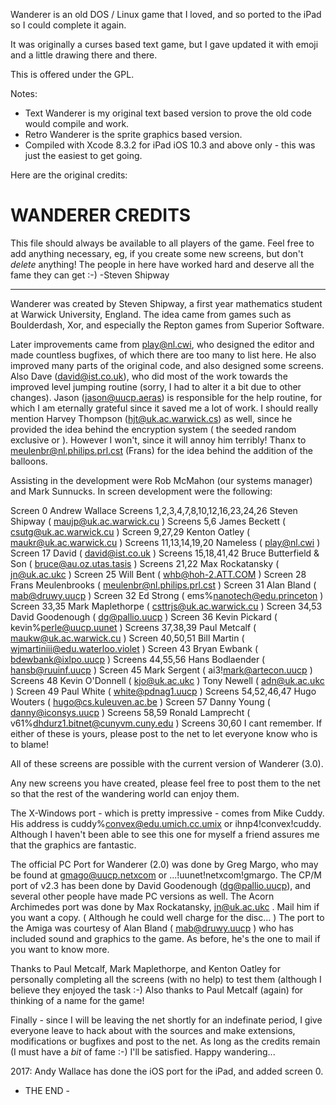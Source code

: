 Wanderer is an old DOS / Linux game that I loved, and so ported to the iPad so 
I could complete it again.

It was originally a curses based text game, but I gave updated it with emoji and
a little drawing there and there.

This is offered under the GPL.

Notes:
* Text Wanderer is my original text based version to prove the old code would compile and work.
* Retro Wanderer is the sprite graphics based version.
* Compiled with Xcode 8.3.2 for iPad iOS 10.3 and above only - this was just the easiest to get going.


Here are the original credits:


WANDERER CREDITS
================

This file should always be available to all players of the game. Feel free to
add anything necessary, eg, if you create some new screens, but don't *delete*
anything! The people in here have worked hard and deserve all the fame they
can get :-)
-Steven Shipway

-----------------------------------------------------------------------------

Wanderer was created by Steven Shipway, a first year mathematics
student at Warwick University, England.  The idea came from games such as
Boulderdash, Xor, and especially the Repton games from Superior Software.

Later improvements came from play@nl.cwi, who designed the editor
and made countless bugfixes, of which there are too many to list here. He
also improved many parts of the original code, and also designed some
screens. Also Dave (david@ist.co.uk), who did most of the work towards the
improved level jumping routine (sorry, I had to alter it a bit due to other
changes). Jason (jason@uucp.aeras) is responsible for the help routine, for
which I am eternally grateful since it saved me a lot of work.
I should really mention Harvey Thompson (hjt@uk.ac.warwick.cs) as
well, since he provided the idea behind the encryption system ( the seeded
random exclusive or ). However I won't, since it will annoy him terribly!
Thanx to meulenbr@nl.philips.prl.cst (Frans) for the idea behind the
addition of the balloons.

Assisting in the development were Rob McMahon (our systems manager)
and Mark Sunnucks. In screen development were the following:

Screen  0       Andrew Wallace
Screens 1,2,3,4,7,8,10,12,16,23,24,26
Steven Shipway          ( maujp@uk.ac.warwick.cu      )
Screens 5,6     James Beckett           ( csutg@uk.ac.warwick.cu      )
Screen  9,27,29 Kenton Oatley           ( maukr@uk.ac.warwick.cu      )
Screens 11,13,14,19,20
Nameless                ( play@nl.cwi                 )
Screen  17      David                   ( david@ist.co.uk             )
Screens 15,18,41,42
Bruce Butterfield & Son ( bruce@au.oz.utas.tasis      )
Screens 21,22   Max Rockatansky         ( jn@uk.ac.ukc                )
Screen  25      Will Bent               ( whb@hoh-2.ATT.COM           )
Screen  28      Frans Meulenbrooks      ( meulenbr@nl.philips.prl.cst )
Screen  31      Alan Bland              ( mab@druwy.uucp              )
Screen  32      Ed Strong               ( ems%nanotech@edu.princeton  )
Screen  33,35   Mark Maplethorpe        ( csttrjs@uk.ac.warwick.cu    )
Screen  34,53   David Goodenough        ( dg@pallio.uucp              )
Screen  36      Kevin Pickard           ( kevin%perle@uucp.uunet      )
Screens 37,38,39
Paul Metcalf            ( maukw@uk.ac.warwick.cu      )
Screen  40,50,51
Bill Martin             ( wjmartiniii@edu.waterloo.violet )
Screen  43      Bryan Ewbank            ( bdewbank@ixlpo.uucp         )
Screens 44,55,56
Hans Bodlaender         ( hansb@ruuinf.uucp           )
Screen  45      Mark Sergent            ( ai3!mark@artecon.uucp       )
Screens 48      Kevin O'Donnell         ( kjo@uk.ac.ukc               )
Tony Newell             ( adn@uk.ac.ukc               )
Screen  49      Paul White              ( white@pdnag1.uucp           )
Screens 54,52,46,47
Hugo Wouters            ( hugo@cs.kuleuven.ac.be      )
Screen  57      Danny Young             ( danny@iconsys.uucp          )
Screens 58,59   Ronald Lamprecht        ( v61%dhdurz1.bitnet@cunyvm.cuny.edu )
Screens 30,60   I cant remember. If either of these is yours, please
post to the net to let everyone know who is to blame!

All of these screens are possible with the current version of Wanderer (3.0).

Any new screens you have created, please feel free to post them to the net so
that the rest of the wandering world can enjoy them.

The X-Windows port - which is pretty impressive - comes from Mike Cuddy.
His address is cuddy%convex@edu.umich.cc.umix or ihnp4!convex!cuddy. Although
I haven't been able to see this one for myself a friend assures me that the
graphics are fantastic.

The official PC Port for Wanderer (2.0) was done by Greg Margo, who may be
found at gmago@uucp.netxcom or ...!uunet!netxcom!gmargo. The CP/M port of v2.3
has been done by David Goodenough (dg@pallio.uucp), and several other
people have made PC versions as well.
The Acorn Archimedes port was done by Max Rockatansky, jn@uk.ac.ukc . Mail
him if you want a copy. ( Although he could well charge for the disc... )
The port to the Amiga was courtesy of Alan Bland ( mab@druwy.uucp ) who has
included sound and graphics to the game. As before, he's the one to mail if
you want to know more.

Thanks to Paul Metcalf, Mark Maplethorpe, and Kenton Oatley for personally
completing all the screens (with no help) to test them (although I believe
they enjoyed the task :-)
Also thanks to Paul Metcalf (again) for thinking of a name for the game!

Finally - since I will be leaving the net shortly for an indefinate period, I
give everyone leave to hack about with the sources and make extensions,
modifications or bugfixes and post to the net. As long as the credits
remain (I must have a *bit* of fame :-) I'll be satisfied. Happy wandering...

2017:  Andy Wallace has done the iOS port for the iPad, and added screen 0.

- THE END -
